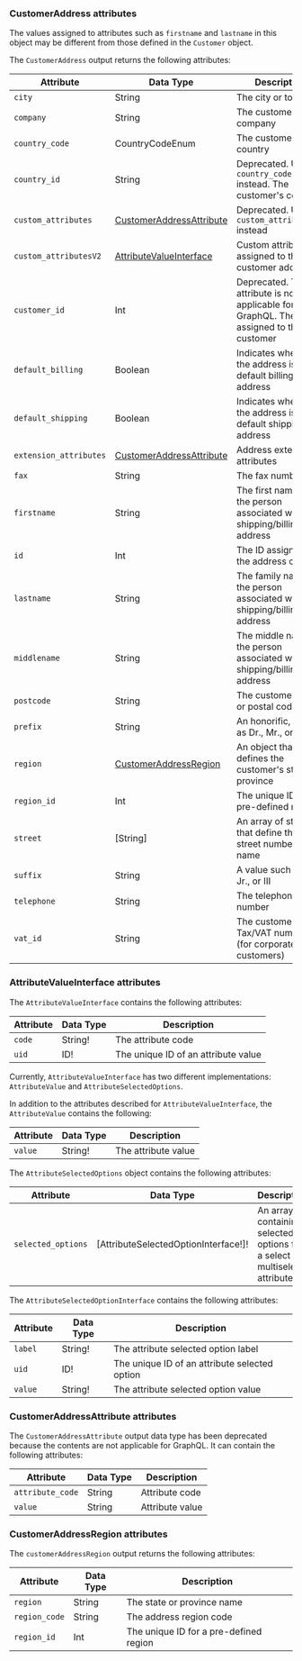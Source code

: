 ### CustomerAddress attributes

The values assigned to attributes such as `firstname` and `lastname` in this object may be different from those defined in the `Customer` object.

The `CustomerAddress` output returns the following attributes:

Attribute |  Data Type | Description
--- | --- | ---
`city` | String | The city or town
`company` | String | The customer's company
`country_code` | CountryCodeEnum | The customer's country
`country_id` | String | Deprecated. Use `country_code` instead. The customer's country
`custom_attributes` | [CustomerAddressAttribute](#customeraddress-attributes) | Deprecated. Use `custom_attributesV2` instead
`custom_attributesV2` | [AttributeValueInterface](#attributevalueinterface-attributes)| Custom attributes assigned to the customer address
`customer_id` | Int | Deprecated. This attribute is not applicable for GraphQL. The ID assigned to the customer
`default_billing` | Boolean | Indicates whether the address is the default billing address
`default_shipping` | Boolean | Indicates whether the address is the default shipping address
`extension_attributes` | [CustomerAddressAttribute](#customeraddress-attributes) | Address extension attributes
`fax` | String | The fax number
`firstname` | String | The first name of the person associated with the shipping/billing address
`id` | Int | The ID assigned to the address object
`lastname` | String | The family name of the person associated with the shipping/billing address
`middlename` | String | The middle name of the person associated with the shipping/billing address
`postcode` | String | The customer's ZIP or postal code
`prefix` | String | An honorific, such as Dr., Mr., or Mrs.
`region` | [CustomerAddressRegion](#customeraddressregion-attributes) | An object that defines the customer's state or province
`region_id` | Int | The unique ID for a pre-defined region
`street` | [String] | An array of strings that define the street number and name
`suffix` | String | A value such as Sr., Jr., or III
`telephone` | String | The telephone number
`vat_id` | String | The customer's Tax/VAT number (for corporate customers)

### AttributeValueInterface attributes

The `AttributeValueInterface` contains the following attributes:

Attribute |  Data Type | Description
--- | --- | ---
`code` | String! | The attribute code
`uid` | ID! | The unique ID of an attribute value

Currently, `AttributeValueInterface` has two different implementations: `AttributeValue` and `AttributeSelectedOptions`.

In addition to the attributes described for `AttributeValueInterface`, the `AttributeValue` contains the following:

Attribute |  Data Type | Description
--- | --- | ---
`value` | String! | The attribute value

The `AttributeSelectedOptions` object contains the following attributes:

Attribute |  Data Type | Description
--- | --- | ---
`selected_options` | [AttributeSelectedOptionInterface!]! | An array containing selected options for a select or multiselect attribute

The `AttributeSelectedOptionInterface` contains the following attributes:

Attribute |  Data Type | Description
--- | --- | ---
`label` | String! | The attribute selected option label
`uid` | ID! | The unique ID of an attribute selected option
`value` | String! | The attribute selected option value

### CustomerAddressAttribute attributes

The `CustomerAddressAttribute` output data type has been deprecated because the contents are not applicable for GraphQL. It can contain the following attributes:

Attribute |  Data Type | Description
--- | --- | ---
`attribute_code` | String | Attribute code
`value` | String | Attribute value

### CustomerAddressRegion attributes

The `customerAddressRegion` output returns the following attributes:

Attribute |  Data Type | Description
--- | --- | ---
`region` | String | The state or province name
`region_code` | String | The address region code
`region_id` | Int | The unique ID for a pre-defined region
